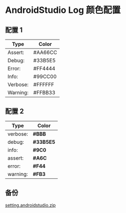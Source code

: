 # AndroidStudio Log 颜色配置

## 配置 1

| **Type** | **Color** |
| -------- | --------- |
| Assert:  | #AA66CC   |
| Debug:   | #33B5E5   |
| Error:   | #FF4444   |
| Info:    | #99CC00   |
| Verbose: | #FFFFFF   |
| Warning: | #FFBB33   |

## 配置 2

| Type     | Color       |
| -------- | ----------- |
| verbose: | **#BBB**    |
| debug:   | **#33B5E5** |
| info:    | **#9C0**    |
| assert:  | **#A6C**    |
| error:   | **#F44**    |
| warning: | **#FB3**    |

## 备份

[setting.androidstudio.zip](/download/setting.androidstudio.zip)